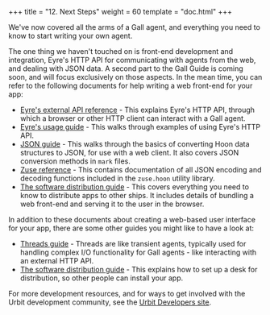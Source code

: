 +++
title = "12. Next Steps"
weight = 60
template = "doc.html"
+++

We've now covered all the arms of a Gall agent, and everything you need to know
to start writing your own agent.

The one thing we haven't touched on is front-end development and integration,
Eyre's HTTP API for communicating with agents from the web, and dealing with
JSON data. A second part to the Gall Guide is coming soon, and will focus
exclusively on those aspects. In the mean time, you can refer to the following
documents for help writing a web front-end for your app:

- [Eyre's external API reference](/docs/arvo/eyre/external-api-ref) - This
  explains Eyre's HTTP API, through which a browser or other HTTP client can
  interact with a Gall agent.
- [Eyre's usage guide](/docs/arvo/eyre/guide) - This walks through examples of
  using Eyre's HTTP API.
- [JSON guide](/docs/hoon/guides/json-guide) - This walks through the basics of
  converting Hoon data structures to JSON, for use with a web client. It also
  covers JSON conversion methods in `mark` files.
- [Zuse reference](/docs/hoon/reference/zuse/table-of-contents) - This contains
  documentation of all JSON encoding and decoding functions included in the
  `zuse.hoon` utility library.
- [The software distribution guide](/docs/userspace/dist/dist) - This covers
  everything you need to know to distribute apps to other ships. It includes
  details of bundling a web front-end and serving it to the user in the browser.

In addition to these documents about creating a web-based user interface for
your app, there are some other guides you might like to have a look at:

- [Threads guide](/docs/userspace/threads/overview) - Threads are like transient
  agents, typically used for handling complex I/O functionality for Gall
  agents - like interacting with an external HTTP API.
- [The software distribution guide](/docs/usespace/dist/dist) - This explains
  how to set up a desk for distribution, so other people can install your app.

For more development resources, and for ways to get involved with the Urbit
development community, see the [Urbit Developers
site](https://developers.urbit.org/).
